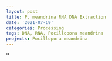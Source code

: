 ```yaml
---
layout: post
title: P. meandrina RNA DNA Extraction
date: '2021-07-19'
categories: Processing
tags: DNA, RNA, Pocillopora meandrina
projects: Pocillopora meandrina
---
```



''



